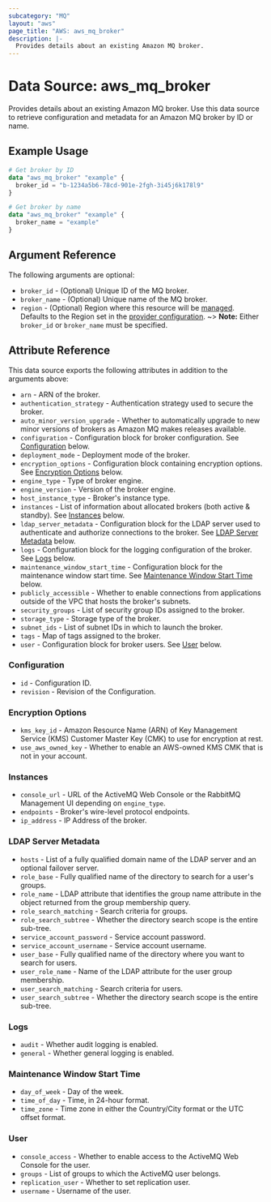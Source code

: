 ```yaml
---
subcategory: "MQ"
layout: "aws"
page_title: "AWS: aws_mq_broker"
description: |-
  Provides details about an existing Amazon MQ broker.
---
```


# Data Source: aws_mq_broker

Provides details about an existing Amazon MQ broker. Use this data source to retrieve configuration and metadata for an Amazon MQ broker by ID or name.

## Example Usage

```terraform
# Get broker by ID
data "aws_mq_broker" "example" {
  broker_id = "b-1234a5b6-78cd-901e-2fgh-3i45j6k178l9"
}

# Get broker by name
data "aws_mq_broker" "example" {
  broker_name = "example"
}
```

## Argument Reference

The following arguments are optional:

* `broker_id` - (Optional) Unique ID of the MQ broker.
* `broker_name` - (Optional) Unique name of the MQ broker.
* `region` - (Optional) Region where this resource will be [managed](https://docs.aws.amazon.com/general/latest/gr/rande.html#regional-endpoints). Defaults to the Region set in the [provider configuration](https://registry.terraform.io/providers/hashicorp/aws/latest/docs#aws-configuration-reference).
~> **Note:** Either `broker_id` or `broker_name` must be specified.

## Attribute Reference

This data source exports the following attributes in addition to the arguments above:

* `arn` - ARN of the broker.
* `authentication_strategy` - Authentication strategy used to secure the broker.
* `auto_minor_version_upgrade` - Whether to automatically upgrade to new minor versions of brokers as Amazon MQ makes releases available.
* `configuration` - Configuration block for broker configuration. See [Configuration](#configuration) below.
* `deployment_mode` - Deployment mode of the broker.
* `encryption_options` - Configuration block containing encryption options. See [Encryption Options](#encryption-options) below.
* `engine_type` - Type of broker engine.
* `engine_version` - Version of the broker engine.
* `host_instance_type` - Broker's instance type.
* `instances` - List of information about allocated brokers (both active & standby). See [Instances](#instances) below.
* `ldap_server_metadata` - Configuration block for the LDAP server used to authenticate and authorize connections to the broker. See [LDAP Server Metadata](#ldap-server-metadata) below.
* `logs` - Configuration block for the logging configuration of the broker. See [Logs](#logs) below.
* `maintenance_window_start_time` - Configuration block for the maintenance window start time. See [Maintenance Window Start Time](#maintenance-window-start-time) below.
* `publicly_accessible` - Whether to enable connections from applications outside of the VPC that hosts the broker's subnets.
* `security_groups` - List of security group IDs assigned to the broker.
* `storage_type` - Storage type of the broker.
* `subnet_ids` - List of subnet IDs in which to launch the broker.
* `tags` - Map of tags assigned to the broker.
* `user` - Configuration block for broker users. See [User](#user) below.

### Configuration

* `id` - Configuration ID.
* `revision` - Revision of the Configuration.

### Encryption Options

* `kms_key_id` - Amazon Resource Name (ARN) of Key Management Service (KMS) Customer Master Key (CMK) to use for encryption at rest.
* `use_aws_owned_key` - Whether to enable an AWS-owned KMS CMK that is not in your account.

### Instances

* `console_url` - URL of the ActiveMQ Web Console or the RabbitMQ Management UI depending on `engine_type`.
* `endpoints` - Broker's wire-level protocol endpoints.
* `ip_address` - IP Address of the broker.

### LDAP Server Metadata

* `hosts` - List of a fully qualified domain name of the LDAP server and an optional failover server.
* `role_base` - Fully qualified name of the directory to search for a user's groups.
* `role_name` - LDAP attribute that identifies the group name attribute in the object returned from the group membership query.
* `role_search_matching` - Search criteria for groups.
* `role_search_subtree` - Whether the directory search scope is the entire sub-tree.
* `service_account_password` - Service account password.
* `service_account_username` - Service account username.
* `user_base` - Fully qualified name of the directory where you want to search for users.
* `user_role_name` - Name of the LDAP attribute for the user group membership.
* `user_search_matching` - Search criteria for users.
* `user_search_subtree` - Whether the directory search scope is the entire sub-tree.

### Logs

* `audit` - Whether audit logging is enabled.
* `general` - Whether general logging is enabled.

### Maintenance Window Start Time

* `day_of_week` - Day of the week.
* `time_of_day` - Time, in 24-hour format.
* `time_zone` - Time zone in either the Country/City format or the UTC offset format.

### User

* `console_access` - Whether to enable access to the ActiveMQ Web Console for the user.
* `groups` - List of groups to which the ActiveMQ user belongs.
* `replication_user` - Whether to set replication user.
* `username` - Username of the user.

